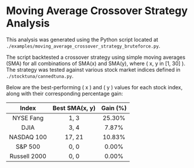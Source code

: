 # Moving Average Crossover Strategy Analysis

This analysis was generated using the Python script located at `./examples/moving_average_crossover_strategy_bruteforce.py`.

The script backtested a crossover strategy using simple moving averages (SMA) for all combinations of SMA(x) and SMA(y), where \( x, y in [1, 30] \). The strategy was tested against various stock market indices defined in `./stocktuna/cannedtuna.py`.

Below are the best-performing \( x \) and \( y \) values for each stock index, along with their corresponding percentage gain:

| **Index**         | **Best SMA(x, y)** | **Gain (%)** |
|:------------------:|:------------------:|:------------:|
| NYSE Fang         |        1, 3        |    25.30%    |
| DJIA              |        3, 4        |    7.87%     |
| NASDAQ 100        |       17, 21       |    10.83%    |
| S&P 500           |        0, 0        |    0.00%     |
| Russell 2000      |        0, 0        |    0.00%     |
